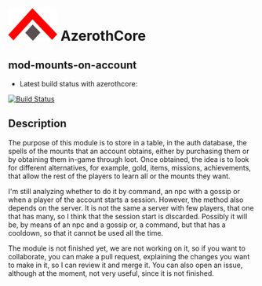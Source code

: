 # ![logo](https://raw.githubusercontent.com/azerothcore/azerothcore.github.io/master/images/logo-github.png) AzerothCore

## mod-mounts-on-account

- Latest build status with azerothcore:

[![Build Status](https://github.com/pangolp/mod-mounts-on-account/workflows/core-build/badge.svg?branch=master&event=push)](https://github.com/pangolp/mod-mounts-on-account)

## Description

The purpose of this module is to store in a table, in the auth database, the spells of the mounts that an account obtains, either by purchasing them or by obtaining them in-game through loot. Once obtained, the idea is to look for different alternatives, for example, gold, items, missions, achievements, that allow the rest of the players to learn all or the mounts they want.

I'm still analyzing whether to do it by command, an npc with a gossip or when a player of the account starts a session. However, the method also depends on the server. It is not the same a server with few players, that one that has many, so I think that the session start is discarded. Possibly it will be, by means of an npc and a gossip or, a command, but that has a cooldown, so that it cannot be used all the time.

The module is not finished yet, we are not working on it, so if you want to collaborate, you can make a pull request, explaining the changes you want to make in it, so I can review it and merge it. You can also open an issue, although at the moment, not very useful, since it is not finished.
